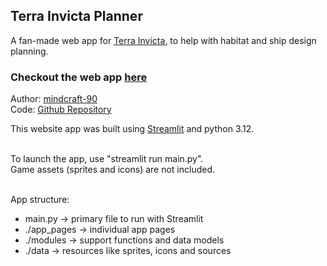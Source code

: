 ## Terra Invicta Planner


A fan-made web app for [Terra Invicta](https://store.steampowered.com/app/1176470/Terra_Invicta/), 
to help with habitat and ship design planning.


### Checkout the web app [here](https://terra-planner.com/)
Author: [mindcraft-90](https://github.com/mindcraft-90)\
Code: [Github Repository](https://github.com/mindcraft-90/pyc_ti_planner)

This website app was built using [Streamlit](https://streamlit.io/) and python 3.12.




\
To launch the app, use "streamlit run main.py".\
Game assets (sprites and icons) are not included.

\
App structure:
- main.py -> primary file to run with Streamlit
- ./app_pages -> individual app pages
- ./modules -> support functions and data models
- ./data -> resources like sprites, icons and sources
